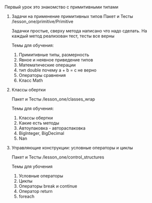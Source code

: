 Первый урок это знакомство с примитивными типами

1. Задачи на применение примитивных типов Пакет и Тесты /lesson_one/primitive/Primitive

   Задачки простые, сверху метода написано что надо сделать. На каждый метод реализован тест, тесты все верны

   Темы для обучения:
    1. Примитивные типы, размерность
    2. Явное и неявное приведение типов
    3. Математические операции
    4. тип double почему a + b = c не верно
    5. Операторы сравнения
    6. Класс Math

2. Классы обертки

   Пакет и Тесты /lesson_one/classes_wrap

   Темы для обучения:
   1. Классы обертки 
   2. Какие есть методы 
   3. Автоупаковка - автораспаковка 
   4. BigInteger, BigDecimal 
   5. Nan

3. Управляющие конструкции: условные операторы и циклы

   Пакет и Тесты /lesson_one/control_structures

   Темы для убочения
   1. Условные операторы
   2. Циклы
   3. Операторы break и continue
   4. Оператор return
   5. foreach
   